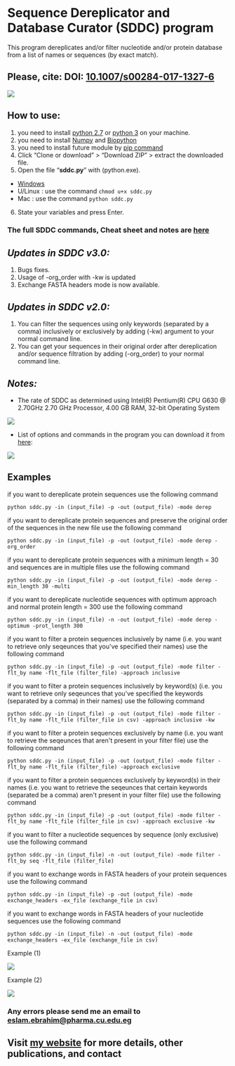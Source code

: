 # Sequence Dereplicator and Database Curator (SDDC) program
This program dereplicates and/or filter nucleotide and/or protein database from a list of names or sequences (by exact match).

## Please, cite: DOI: [10.1007/s00284-017-1327-6](https://link.springer.com/article/10.1007/s00284-017-1327-6)

<a href="https://sites.google.com/pharma.cu.edu.eg/eslam-ibrahim/github-and-softwares/sddc-program"><img src="https://github.com/Eslam-Samir-Ragab/Sequence-database-curator/blob/master/additionals/description.png"></a>
## How to use:
1.	you need to install [python 2.7](https://www.python.org/downloads/) or [python 3](https://www.python.org/downloads/) on your machine.
2. you need to install [Numpy](https://pypi.python.org/pypi/numpy) and [Biopython](http://biopython.org/wiki/Download)
3. you need to install future module by [pip command](https://docs.python.org/3/installing/)
4.	Click “Clone or download” > “Download ZIP” > extract the downloaded file.
5.	Open the file “**sddc.py**” with (python.exe).
  * [Windows](http://stackoverflow.com/a/1527012/7414020)
  * U/Linux : use the command `chmod u+x sddc.py`
  * Mac : use the command `python sddc.py`
6.	State your variables and press Enter.

### **The full SDDC commands, Cheat sheet and notes are [here](https://github.com/Eslam-Samir-Ragab/Sequence-database-curator/blob/master/additionals/SDDC%20Cheat%20sheet.pdf)**

## *Updates in SDDC v3.0:*
1. Bugs fixes.
2. Usage of -org_order with -kw is updated
3. Exchange FASTA headers mode is now available.

## *Updates in SDDC v2.0:*
1. You can filter the sequences using only keywords (separated by a comma) inclusively or exclusively by adding (-kw) argument to your normal command line.
2. You can get your sequences in their original order after dereplication and/or sequence filtration by adding (-org_order) to your normal command line.

## *Notes:*
* The rate of SDDC as determined using Intel(R) Pentium(R) CPU G630 @ 2.70GHz 2.70 GHz Processor, 4.00 GB RAM, 32-bit Operating System

<a href="https://sites.google.com/pharma.cu.edu.eg/eslam-ibrahim/github-and-softwares/sddc-program"><img src="https://github.com/Eslam-Samir-Ragab/Sequence-database-curator/blob/master/additionals/rate.png"></a>

* List of options and commands in the program you can download it from [here](https://github.com/Eslam-Samir-Ragab/Sequence-database-curator/blob/master/additionals/SDDC%20Commands.pdf):

<a href="https://sites.google.com/pharma.cu.edu.eg/eslam-ibrahim/github-and-softwares/sddc-program"><img src="https://github.com/Eslam-Samir-Ragab/Sequence-database-curator/blob/master/additionals/commands.png"></a>

## Examples

if you want to dereplicate protein sequences use the following command

`python sddc.py -in (input_file) -p -out (output_file) -mode derep`

if you want to dereplicate protein sequences and preserve the original order of the sequences in the new file use the following command

`python sddc.py -in (input_file) -p -out (output_file) -mode derep -org_order`

if you want to dereplicate protein sequences with a minimum length = 30 and sequences are in multiple files use the following command

`python sddc.py -in (input_file) -p -out (output_file) -mode derep -min_length 30 -multi`

if you want to dereplicate nucleotide sequences with optimum approach and normal protein length = 300 use the following command

`python sddc.py -in (input_file) -n -out (output_file) -mode derep -optimum -prot_length 300`

if you want to filter a protein sequences inclusively by name (i.e. you want to retrieve only seqeunces that you've specified their names) use the following command

`python sddc.py -in (input_file) -p -out (output_file) -mode filter -flt_by name -flt_file (filter_file) -approach inclusive`

if you want to filter a protein sequences inclusively by keyword(s) (i.e. you want to retrieve only seqeunces that you've specified the keywords (separated by a comma) in their names) use the following command

`python sddc.py -in (input_file) -p -out (output_file) -mode filter -flt_by name -flt_file (filter_file in csv) -approach inclusive -kw`

if you want to filter a protein sequences exclusively by name (i.e. you want to retrieve the seqeunces that aren't present in your filter file) use the following command

`python sddc.py -in (input_file) -p -out (output_file) -mode filter -flt_by name -flt_file (filter_file) -approach exclusive`

if you want to filter a protein sequences exclusively by keyword(s) in their names (i.e. you want to retrieve the seqeunces that certain keywords (separated be a comma) aren't present in your filter file) use the following command

`python sddc.py -in (input_file) -p -out (output_file) -mode filter -flt_by name -flt_file (filter_file in csv) -approach exclusive -kw`

if you want to filter a nucleotide sequences by sequence (only exclusive) use the following command

`python sddc.py -in (input_file) -n -out (output_file) -mode filter -flt_by seq -flt_file (filter_file)`

if you want to exchange words in FASTA headers of your protein sequences use the following command

`python sddc.py -in (input_file) -p -out (output_file) -mode exchange_headers -ex_file (exchange_file in csv)`

if you want to exchange words in FASTA headers of your nucleotide sequences use the following command

`python sddc.py -in (input_file) -n -out (output_file) -mode exchange_headers -ex_file (exchange_file in csv)`

Example (1)

<a href="https://sites.google.com/pharma.cu.edu.eg/eslam-ibrahim/github-and-softwares/sddc-program"><img src="https://github.com/Eslam-Samir-Ragab/Sequence-database-curator/blob/master/additionals/example.1.png"></a>

Example (2)

<a href="https://sites.google.com/pharma.cu.edu.eg/eslam-ibrahim/github-and-softwares/sddc-program"><img src="https://github.com/Eslam-Samir-Ragab/Sequence-database-curator/blob/master/additionals/example.2.png"></a>


### Any errors please send me an email to <eslam.ebrahim@pharma.cu.edu.eg>
## Visit [my website](https://sites.google.com/pharma.cu.edu.eg/eslam-ibrahim/) for more details, other publications, and contact

